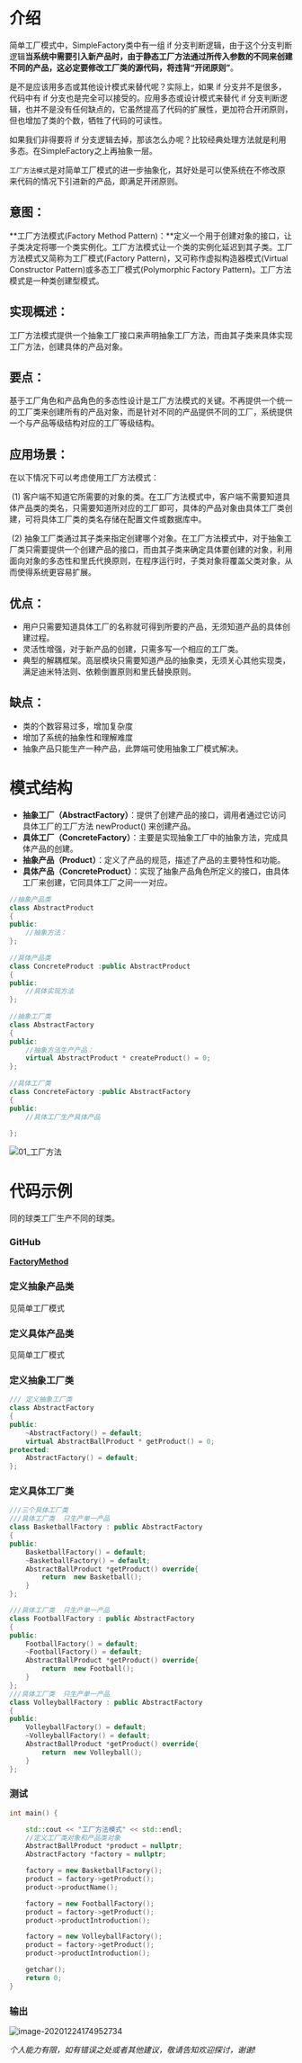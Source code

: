 # 介绍

简单工厂模式中，SimpleFactory类中有一组 if 分支判断逻辑，由于这个分支判断逻辑**当系统中需要引入新产品时，由于静态工厂方法通过所传入参数的不同来创建不同的产品，这必定要修改工厂类的源代码，将违背“开闭原则”**。

是不是应该用多态或其他设计模式来替代呢？实际上，如果 if 分支并不是很多，代码中有 if 分支也是完全可以接受的。应用多态或设计模式来替代 if 分支判断逻辑，也并不是没有任何缺点的，它虽然提高了代码的扩展性，更加符合开闭原则，但也增加了类的个数，牺牲了代码的可读性。

如果我们非得要将 if 分支逻辑去掉，那该怎么办呢？比较经典处理方法就是利用多态。在SimpleFactory之上再抽象一层。

`工厂方法模式`是对简单工厂模式的进一步抽象化，其好处是可以使系统在不修改原来代码的情况下引进新的产品，即满足开闭原则。

## 意图：

**工厂方法模式(Factory Method Pattern)：**定义一个用于创建对象的接口，让子类决定将哪一个类实例化。工厂方法模式让一个类的实例化延迟到其子类。工厂方法模式又简称为工厂模式(Factory Pattern)，又可称作虚拟构造器模式(Virtual Constructor Pattern)或多态工厂模式(Polymorphic Factory Pattern)。工厂方法模式是一种类创建型模式。

## 实现概述：

工厂方法模式提供一个抽象工厂接口来声明抽象工厂方法，而由其子类来具体实现工厂方法，创建具体的产品对象。

## 要点：

基于工厂角色和产品角色的多态性设计是工厂方法模式的关键。不再提供一个统一的工厂类来创建所有的产品对象，而是针对不同的产品提供不同的工厂，系统提供一个与产品等级结构对应的工厂等级结构。

## 应用场景：

在以下情况下可以考虑使用工厂方法模式：

​    (1) 客户端不知道它所需要的对象的类。在工厂方法模式中，客户端不需要知道具体产品类的类名，只需要知道所对应的工厂即可，具体的产品对象由具体工厂类创建，可将具体工厂类的类名存储在配置文件或数据库中。

​    (2) 抽象工厂类通过其子类来指定创建哪个对象。在工厂方法模式中，对于抽象工厂类只需要提供一个创建产品的接口，而由其子类来确定具体要创建的对象，利用面向对象的多态性和里氏代换原则，在程序运行时，子类对象将覆盖父类对象，从而使得系统更容易扩展。



## 优点：

- 用户只需要知道具体工厂的名称就可得到所要的产品，无须知道产品的具体创建过程。
- 灵活性增强，对于新产品的创建，只需多写一个相应的工厂类。
- 典型的解耦框架。高层模块只需要知道产品的抽象类，无须关心其他实现类，满足迪米特法则、依赖倒置原则和里氏替换原则。

## 缺点：

- 类的个数容易过多，增加复杂度
- 增加了系统的抽象性和理解难度
- 抽象产品只能生产一种产品，此弊端可使用抽象工厂模式解决。



# 模式结构



- **抽象工厂（AbstractFactory）**：提供了创建产品的接口，调用者通过它访问具体工厂的工厂方法 newProduct() 来创建产品。
- **具体工厂（ConcreteFactory）**：主要是实现抽象工厂中的抽象方法，完成具体产品的创建。
- **抽象产品（Product）**：定义了产品的规范，描述了产品的主要特性和功能。
- **具体产品（ConcreteProduct）**：实现了抽象产品角色所定义的接口，由具体工厂来创建，它同具体工厂之间一一对应。

```cpp
//抽象产品类
class AbstractProduct
{
public:
	//抽象方法：
};
 
//具体产品类
class ConcreteProduct :public AbstractProduct
{
public:
	//具体实现方法
};
 
//抽象工厂类
class AbstractFactory 
{
public:
	//抽象方法生产产品：
    virtual AbstractProduct * createProduct() = 0;
};
 
//具体工厂类
class ConcreteFactory :public AbstractFactory
{
public:
	//具体工厂生产具体产品
    
};
```



![01_工厂方法](/upload\设计模式之工厂方法模式\设计模式之工厂方法模式.jpg)



# 代码示例

同的球类工厂生产不同的球类。

### GitHub

[**FactoryMethod**](https://github.com/lichangke/DesignPattern/tree/main/demos/%E8%AE%BE%E8%AE%A1%E6%A8%A1%E5%BC%8F%E4%B9%8B%E5%B7%A5%E5%8E%82%E6%96%B9%E6%B3%95%E6%A8%A1%E5%BC%8F/FactoryMethod)

### 定义抽象产品类

见简单工厂模式

### 定义具体产品类

见简单工厂模式

### 定义抽象工厂类

```cpp
/// 定义抽象工厂类
class AbstractFactory
{
public:
    ~AbstractFactory() = default;
    virtual AbstractBallProduct * getProduct() = 0;
protected:
    AbstractFactory() = default;
};
```



### 定义具体工厂类

```cpp
///三个具体工厂类
///具体工厂类  只生产单一产品
class BasketballFactory : public AbstractFactory
{
public:
    BasketballFactory() = default;
    ~BasketballFactory() = default;
    AbstractBallProduct *getProduct() override{
        return  new Basketball();
    }
};

///具体工厂类  只生产单一产品
class FootballFactory : public AbstractFactory
{
public:
    FootballFactory() = default;
    ~FootballFactory() = default;
    AbstractBallProduct *getProduct() override{
        return  new Football();
    }
};
///具体工厂类  只生产单一产品
class VolleyballFactory : public AbstractFactory
{
public:
    VolleyballFactory() = default;
    ~VolleyballFactory() = default;
    AbstractBallProduct *getProduct() override{
        return  new Volleyball();
    }
};
```

### 测试

```cpp
int main() {

    std::cout << "工厂方法模式" << std::endl;
    //定义工厂类对象和产品类对象
    AbstractBallProduct *product = nullptr;
    AbstractFactory *factory = nullptr;

    factory = new BasketballFactory();
    product = factory->getProduct();
    product->productName();

    factory = new FootballFactory();
    product = factory->getProduct();
    product->productIntroduction();

    factory = new VolleyballFactory();
    product = factory->getProduct();
    product->productIntroduction();

    getchar();
    return 0;
}
```

### 输出

![image-20201224174952734](/upload\设计模式之工厂方法模式\A_设计模式之工厂方法模式.png)



*个人能力有限，如有错误之处或者其他建议，敬请告知欢迎探讨，谢谢!*